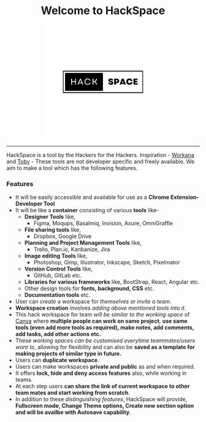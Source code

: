 <div align="center">

<h1>Welcome to HackSpace</h1>

<img width="300" src="src\assets\HackSpaceLogo\ActualLogo\1.png">

<!-- ![HackSpaceLogo](src\assets\HackSpaceLogo\ActualLogo\1.png)(https://raw.githubusercontent.com/arcVaishali/HackSpace/main/src/assets/HackSpaceLogo/ActualLogo/1.png?token=GHSAT0AAAAAACAYQRJZ7RFZKC6BFRFEJCRIZF3YBOA)  -->

</div> 

--------------------------------------------------------------------------------------------------------------------


HackSpace is a tool by the Hackers for the Hackers. Inspiration - [Workana](https://workona.com) and [Toby](https://www.gettoby.com/) - These tools are not developer specific and freely available. We aim to make a tool which has the following features. 


### Features
- It will be easily accessible and available for use as a **Chrome Extension- Developer Tool**
- It will be like a **container** consisting of various **tools** like-
   + **Designer Tools** like,
      - Figma, Moqups, Basalmiq, Invision, Axure, OmniGraffle
   + **File sharing tools** like,
      - Dropbox, Google Drive
   + **Planning and Project Management Tools** like,
      - Trello, Plan.io, Kanbanize, Jira
   + **Image editing Tools** like,
      - Photoshop, Gimp, Illustrator, Inkscape, Sketch, Pixelmator
   + **Version Control Tools** like,
      - GitHub, GitLab etc.
   + **Libraries for various frameworks** like, BootStrap, React, Angular etc.
   + Other design tools for **fonts, background, CSS** etc.
   + **Documentation tools** etc.
- User can *create* a workspace for *themselves* or *invite a team*.
- **Workspace creation** involves *adding above mentioned tools into it*.
- This hack workspace for team *will be similar to the working space* of [Canva]() where **multiple people can work on same project**, **use same tools (even add more tools as required), make notes, add comments, add tasks, add other actions etc.**
- These *working spaces can be customised everytime teammates/users want to*, allowing for flexibility and can also be **saved as a template for making projects of similar type in future.**
- Users can **duplicate workspace**.
- Users can make workspaces **private and public** as and when required.
- It offers **lock, hide and deny access features** also, while working in teams.
- At each step users **can share the link of current workspace to other team mates and start working from scratch**.
- In addition to these *distinguishing features*, HackSpace will provide, **Fullscreen mode, Change Theme options, Create new section option and will be availbe with Autosave capability**.



